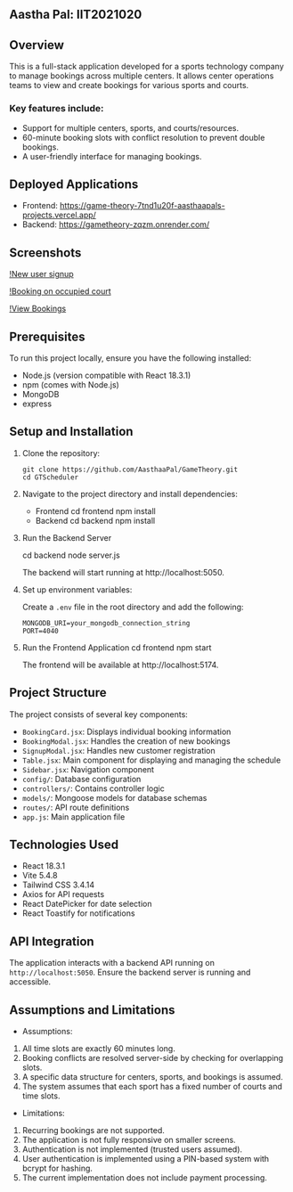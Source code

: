## Aastha Pal: IIT2021020

## Overview
This is a full-stack application developed for a sports technology company to manage bookings across multiple centers. It allows center operations teams to view and create bookings for various sports and courts.

### Key features include:

- Support for multiple centers, sports, and courts/resources.
- 60-minute booking slots with conflict resolution to prevent double bookings.
- A user-friendly interface for managing bookings.


## Deployed Applications
- Frontend: https://game-theory-7tnd1u20f-aasthaapals-projects.vercel.app/
- Backend: https://gametheory-zqzm.onrender.com/

## Screenshots

[!New user signup](../frontend/images/new_user.png)

[!Booking on occupied court](../frontend/images/booking.png)

[!View Bookings](../frontend/images/allbookings.png)


## Prerequisites

To run this project locally, ensure you have the following installed:
- Node.js (version compatible with React 18.3.1)
- npm (comes with Node.js)
- MongoDB
- express


## Setup and Installation 

1. Clone the repository:
   ```
   git clone https://github.com/AasthaaPal/GameTheory.git
   cd GTScheduler
   ```
2. Navigate to the project directory and install dependencies:
   
   
   - Frontend
    cd frontend
    npm install
    - Backend
    cd backend
    npm install

3. Run the Backend Server
    
    cd backend
    node server.js
    
    The backend will start running at http://localhost:5050.

4. Set up environment variables:

   Create a `.env` file in the root directory and add the following:
   ```
   MONGODB_URI=your_mongodb_connection_string
   PORT=4040
   ```

5. Run the Frontend Application
    cd frontend
    npm start
    
    The frontend will be available at http://localhost:5174.




## Project Structure
The project consists of several key components:
- `BookingCard.jsx`: Displays individual booking information
- `BookingModal.jsx`: Handles the creation of new bookings
- `SignupModal.jsx`: Handles new customer registration
- `Table.jsx`: Main component for displaying and managing the schedule
- `Sidebar.jsx`: Navigation component
- `config/`: Database configuration
- `controllers/`: Contains controller logic
- `models/`: Mongoose models for database schemas
- `routes/`: API route definitions
- `app.js`: Main application file

## Technologies Used
- React 18.3.1
- Vite 5.4.8
- Tailwind CSS 3.4.14
- Axios for API requests
- React DatePicker for date selection
- React Toastify for notifications


## API Integration
The application interacts with a backend API running on `http://localhost:5050`. Ensure the backend server is running and accessible.

## Assumptions and Limitations
- Assumptions:

1. All time slots are exactly 60 minutes long.
2. Booking conflicts are resolved server-side by checking for overlapping slots.
3. A specific data structure for centers, sports, and bookings is assumed.
4. The system assumes that each sport has a fixed number of courts and time slots.


- Limitations:

1. Recurring bookings are not supported.
2. The application is not fully responsive on smaller screens.
3. Authentication is not implemented (trusted users assumed).
4. User authentication is implemented using a PIN-based system with bcrypt for hashing.
5. The current implementation does not include payment processing.


